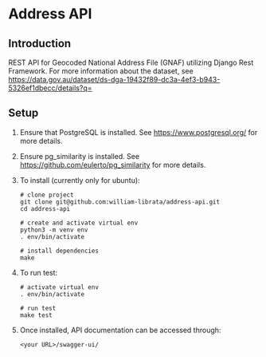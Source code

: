 Address API
===========

Introduction
------------
REST API for Geocoded National Address File (GNAF) utilizing Django Rest Framework. For more information about the dataset, see 
https://data.gov.au/dataset/ds-dga-19432f89-dc3a-4ef3-b943-5326ef1dbecc/details?q=

Setup
-----
1. Ensure that PostgreSQL is installed. See https://www.postgresql.org/ for more details.
1. Ensure pg_similarity is installed. See https://github.com/eulerto/pg_similarity for more details.  
1. To install (currently only for ubuntu):
    ```
    # clone project
    git clone git@github.com:william-librata/address-api.git
    cd address-api
    
    # create and activate virtual env
    python3 -m venv env 
    . env/bin/activate 
    
    # install dependencies
    make
    ```
    
1. To run test:
    ```
    # activate virtual env    
    . env/bin/activate 
   
    # run test
    make test
    ```

1. Once installed, API documentation can be accessed through:
    ```
    <your URL>/swagger-ui/
    ``` 
   
